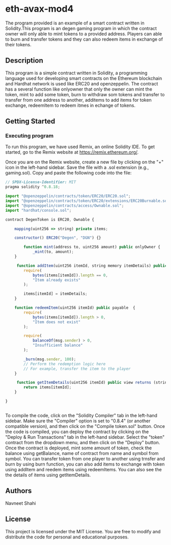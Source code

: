# eth-avax-mod4
The program provided is an example of a smart contract written in Solidity.This program is an degen gaming program in which the contract owner will only able to mint tokens to a provided address. Players can able to burn and transfer tokens and they can also redeem items in exchange of their tokens.

## Description

This program is a simple contract written in Solidity, a programming language used for developing smart contracts on the Ethereum blockchain and Hardhat network is used like ERC20 and openzeppelin. The contract has a several function like onlyowner that only the owner can mint the token, mint to add some token, burn to withdraw som tokens and transfer to transfer from one address to another, additems to add items for token exchange, redeemItem to redeem itmes in echange of tokens.

## Getting Started

### Executing program

To run this program, we have used Remix, an online Solidity IDE. To get started, go to the Remix website at https://remix.ethereum.org/.

Once you are on the Remix website, create a new file by clicking on the "+" icon in the left-hand sidebar. Save the file with a .sol extension (e.g., gaming.sol). Copy and paste the following code into the file:

```javascript
// SPDX-License-Identifier: MIT
pragma solidity ^0.8.18;

import "@openzeppelin/contracts/token/ERC20/ERC20.sol";
import "@openzeppelin/contracts/token/ERC20/extensions/ERC20Burnable.sol";
import "@openzeppelin/contracts/access/Ownable.sol";
import "hardhat/console.sol";

contract DegenToken is ERC20, Ownable {

    mapping(uint256 => string) private items; 

    constructor() ERC20("Degen", "DGN") {}

        function mint(address to, uint256 amount) public onlyOwner {
            _mint(to, amount);
    }

     function addItem(uint256 itemId, string memory itemDetails) public {
        require(
            bytes(items[itemId]).length == 0,
            "Item already exists"
        );

        items[itemId] = itemDetails;
    }

    function redeemItem(uint256 itemId) public payable  {
        require(
            bytes(items[itemId]).length > 0,
            "Item does not exist"
        );

        require(
            balanceOf(msg.sender) > 0,
            "Insufficient balance"
        );

        _burn(msg.sender, 100);
        // Perform the redemption logic here
        // For example, transfer the item to the player
    }

     function getItemDetails(uint256 itemId) public view returns (string memory) {
        return items[itemId];
    }

}



```

To compile the code, click on the "Solidity Compiler" tab in the left-hand sidebar. Make sure the "Compiler" option is set to "0.8.4" (or another compatible version), and then click on the "Compile token.sol" button.
Once the code is compiled, you can deploy the contract by clicking on the "Deploy & Run Transactions" tab in the left-hand sidebar. Select the "token" contract from the dropdown menu, and then click on the "Deploy" button.
Once the contract is deployed, mint some amount of token, check the balance using getBalance, name of contract from name and symbol from symbol. You can transfer token from one player to another using trnsfer and burn by using burn function, you can also add items to exchange with token using addItem and reedem items using redeemItems. You can also see the the details of items using getItemDetails.
## Authors

Navneet Shahi 



## License

This project is licensed under the MIT License. You are free to modify and distribute the code for personal and educational purposes.
